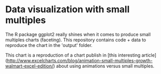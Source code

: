 # Data visualization with small multiples

The R package ggplot2 really shines when it comes to produce small multiples charts (faceting). This repository contains code + data to reproduce the chart in the 'output' folder.

This chart is a reproduction of a chart publish in [this interesting article] (http://www.excelcharts.com/blog/animation-small-multiples-growth-walmart-excel-edition/) about using animations versus small multiples.

